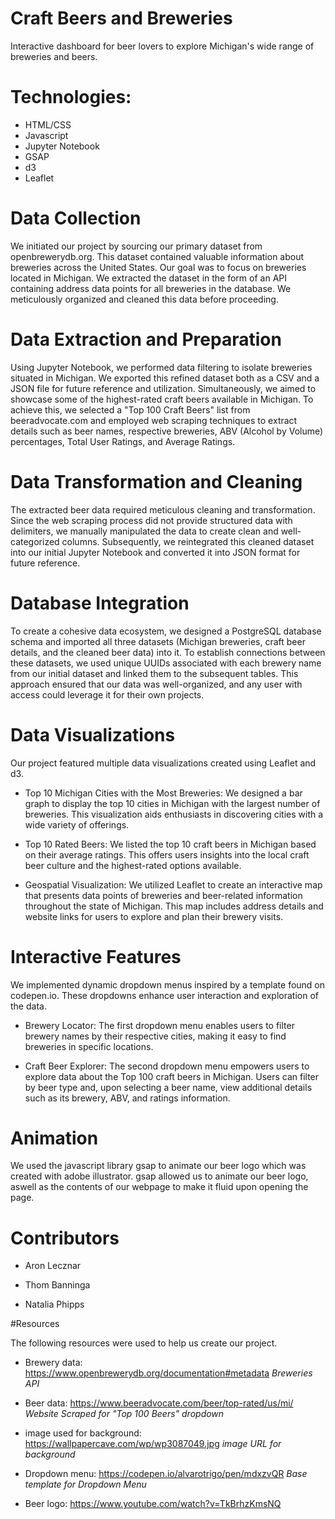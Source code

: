 # Craft Beers and Breweries

Interactive dashboard for beer lovers to explore Michigan's wide range of breweries and beers.

# Technologies:

- HTML/CSS
- Javascript
- Jupyter Notebook
- GSAP
- d3
- Leaflet

# Data Collection

We initiated our project by sourcing our primary dataset from openbrewerydb.org. This dataset contained valuable information about breweries across the United States.
Our goal was to focus on breweries located in Michigan. We extracted the dataset in the form of an API containing address data points for all breweries in the database. We meticulously organized and cleaned this data before proceeding.

# Data Extraction and Preparation
Using Jupyter Notebook, we performed data filtering to isolate breweries situated in Michigan. We exported this refined dataset both as a CSV and a JSON file for future reference and utilization. 
Simultaneously, we aimed to showcase some of the highest-rated craft beers available in Michigan. 
To achieve this, we selected a "Top 100 Craft Beers" list from beeradvocate.com and employed web scraping techniques to extract details such as beer names, respective breweries, ABV (Alcohol by Volume) percentages, Total User Ratings, and Average Ratings.

# Data Transformation and Cleaning

The extracted beer data required meticulous cleaning and transformation. Since the web scraping process did not provide structured data with delimiters, we manually manipulated the data to create clean and well-categorized columns.
Subsequently, we reintegrated this cleaned dataset into our initial Jupyter Notebook and converted it into JSON format for future reference.

# Database Integration

To create a cohesive data ecosystem, we designed a PostgreSQL database schema and imported all three datasets (Michigan breweries, craft beer details, and the cleaned beer data) into it.
To establish connections between these datasets, we used unique UUIDs associated with each brewery name from our initial dataset and linked them to the subsequent tables. 
This approach ensured that our data was well-organized, and any user with access could leverage it for their own projects.

# Data Visualizations

Our project featured multiple data visualizations created using Leaflet and d3.

- Top 10 Michigan Cities with the Most Breweries: We designed a bar graph to display the top 10 cities in Michigan with the largest number of breweries. This visualization aids enthusiasts in discovering cities with a wide variety of offerings.

- Top 10 Rated Beers: We listed the top 10 craft beers in Michigan based on their average ratings. This offers users insights into the local craft beer culture and the highest-rated options available.

- Geospatial Visualization: We utilized Leaflet to create an interactive map that presents data points of breweries and beer-related information throughout the state of Michigan. This map includes address details and website links for users to explore and plan their brewery visits.

# Interactive Features

We implemented dynamic dropdown menus inspired by a template found on codepen.io. These dropdowns enhance user interaction and exploration of the data.

- Brewery Locator: The first dropdown menu enables users to filter brewery names by their respective cities, making it easy to find breweries in specific locations.

- Craft Beer Explorer: The second dropdown menu empowers users to explore data about the Top 100 craft beers in Michigan. Users can filter by beer type and, upon selecting a beer name, view additional details such as its brewery, ABV, and ratings information.

# Animation

We used the javascript library gsap to animate our beer logo which was created with adobe illustrator. gsap allowed us to animate our beer logo, aswell as the contents of our webpage to make it fluid upon opening the page.

# Contributors 

- Aron Lecznar

- Thom Banninga

- Natalia Phipps

#Resources

The following resources were used to help us create our project.

 - Brewery data: https://www.openbrewerydb.org/documentation#metadata *Breweries API*

- Beer data: https://www.beeradvocate.com/beer/top-rated/us/mi/ *Website Scraped for "Top 100 Beers" dropdown*

- image used for background: https://wallpapercave.com/wp/wp3087049.jpg *image URL for background*

- Dropdown menu: https://codepen.io/alvarotrigo/pen/mdxzvQR *Base template for Dropdown Menu*

- Beer logo: https://www.youtube.com/watch?v=TkBrhzKmsNQ

